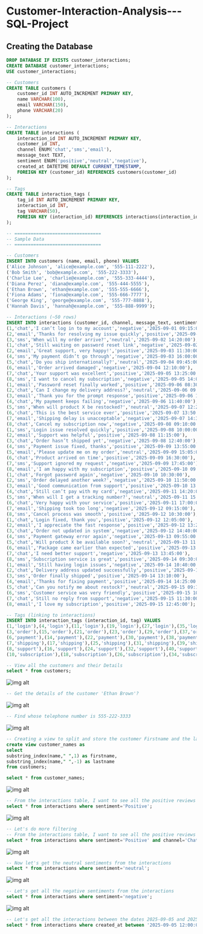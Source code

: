 # Customer-Interaction-Analysis---SQL-Project

## Creating the Database
```sql
DROP DATABASE IF EXISTS customer_interactions;
CREATE DATABASE customer_interactions;
USE customer_interactions;
```
```sql
-- Customers
CREATE TABLE customers (
    customer_id INT AUTO_INCREMENT PRIMARY KEY,
    name VARCHAR(100),
    email VARCHAR(150),
    phone VARCHAR(20)
);

-- Interactions
CREATE TABLE interactions (
    interaction_id INT AUTO_INCREMENT PRIMARY KEY,
    customer_id INT,
    channel ENUM('chat','sms','email'),
    message_text TEXT,
    sentiment ENUM('positive','neutral','negative'),
    created_at DATETIME DEFAULT CURRENT_TIMESTAMP,
    FOREIGN KEY (customer_id) REFERENCES customers(customer_id)
);

-- Tags
CREATE TABLE interaction_tags (
    tag_id INT AUTO_INCREMENT PRIMARY KEY,
    interaction_id INT,
    tag VARCHAR(50),
    FOREIGN KEY (interaction_id) REFERENCES interactions(interaction_id)
);
```

```sql
-- ================================
-- Sample Data
-- ================================

-- Customers
INSERT INTO customers (name, email, phone) VALUES
('Alice Johnson', 'alice@example.com', '555-111-2222'),
('Bob Smith', 'bob@example.com', '555-222-3333'),
('Charlie Lee', 'charlie@example.com', '555-333-4444'),
('Diana Perez', 'diana@example.com', '555-444-5555'),
('Ethan Brown', 'ethan@example.com', '555-555-6666'),
('Fiona Adams', 'fiona@example.com', '555-666-7777'),
('George King', 'george@example.com', '555-777-8888'),
('Hannah Davis', 'hannah@example.com', '555-888-9999');

-- Interactions (~50 rows)
INSERT INTO interactions (customer_id, channel, message_text, sentiment, created_at) VALUES
(1,'chat','I can’t log in to my account','negative','2025-09-01 09:15:00'),
(2,'email','Thanks for resolving my issue quickly','positive','2025-09-01 10:05:00'),
(3,'sms','When will my order arrive?','neutral','2025-09-02 14:20:00'),
(1,'chat','Still waiting on password reset link','negative','2025-09-02 15:10:00'),
(2,'email','Great support, very happy!','positive','2025-09-03 11:30:00'),
(4,'sms','My payment didn’t go through','negative','2025-09-03 16:00:00'),
(5,'chat','Do you ship internationally?','neutral','2025-09-04 09:45:00'),
(6,'email','Order arrived damaged','negative','2025-09-04 12:10:00'),
(7,'chat','Your support was excellent','positive','2025-09-05 13:25:00'),
(8,'sms','I want to cancel my subscription','negative','2025-09-05 14:00:00'),
(1,'email','Password reset finally worked','positive','2025-09-06 08:30:00'),
(2,'chat','Can I change my delivery address?','neutral','2025-09-06 09:20:00'),
(3,'email','Thank you for the prompt response','positive','2025-09-06 10:15:00'),
(4,'chat','My payment keeps failing','negative','2025-09-06 11:40:00'),
(5,'sms','When will product X be restocked?','neutral','2025-09-07 12:25:00'),
(6,'chat','This is the best service ever','positive','2025-09-07 13:50:00'),
(7,'email','Shipping delay is unacceptable','negative','2025-09-07 14:30:00'),
(8,'chat','Cancel my subscription now','negative','2025-09-08 09:10:00'),
(1,'sms','Login issue resolved quickly','positive','2025-09-08 10:00:00'),
(2,'email','Support was helpful','positive','2025-09-08 11:15:00'),
(3,'chat','Order hasn’t shipped yet','negative','2025-09-08 12:40:00'),
(4,'sms','Payment issue fixed, thanks','positive','2025-09-09 13:55:00'),
(5,'email','Please update me on my order','neutral','2025-09-09 15:05:00'),
(6,'chat','Product arrived on time','positive','2025-09-09 16:30:00'),
(7,'sms','Support ignored my request','negative','2025-09-09 17:45:00'),
(8,'email','I am happy with my subscription','positive','2025-09-10 09:10:00'),
(1,'chat','Forgot password again','negative','2025-09-10 10:30:00'),
(2,'sms','Order delayed another week?','negative','2025-09-10 11:50:00'),
(3,'email','Good communication from support','positive','2025-09-10 13:05:00'),
(4,'chat','Still can’t pay with my card','negative','2025-09-11 14:20:00'),
(5,'sms','When will I get a tracking number?','neutral','2025-09-11 15:45:00'),
(6,'chat','Very happy with your service','positive','2025-09-11 17:00:00'),
(7,'email','Shipping took too long','negative','2025-09-12 09:15:00'),
(8,'sms','Cancel process was smooth','positive','2025-09-12 10:30:00'),
(1,'chat','Login fixed, thank you','positive','2025-09-12 12:05:00'),
(2,'email','I appreciate the fast response','positive','2025-09-12 13:25:00'),
(3,'chat','Order not updated in system','negative','2025-09-12 14:40:00'),
(4,'sms','Payment gateway error again','negative','2025-09-13 09:55:00'),
(5,'chat','Will product X be available soon?','neutral','2025-09-13 11:10:00'),
(6,'email','Package came earlier than expected','positive','2025-09-13 12:20:00'),
(7,'chat','I need better support','negative','2025-09-13 13:45:00'),
(8,'sms','Subscription service is great','positive','2025-09-14 09:30:00'),
(1,'email','Still having login issues','negative','2025-09-14 10:40:00'),
(2,'chat','Delivery address updated successfully','positive','2025-09-14 12:00:00'),
(3,'sms','Order finally shipped','positive','2025-09-14 13:10:00'),
(4,'email','Thanks for fixing payment','positive','2025-09-14 14:25:00'),
(5,'chat','Can you notify me about restock?','neutral','2025-09-15 09:15:00'),
(6,'sms','Customer service was very friendly','positive','2025-09-15 10:20:00'),
(7,'chat','Still no reply from support','negative','2025-09-15 11:30:00'),
(8,'email','I love my subscription','positive','2025-09-15 12:45:00');

-- Tags (linking to interactions)
INSERT INTO interaction_tags (interaction_id, tag) VALUES
(1,'login'),(4,'login'),(11,'login'),(19,'login'),(27,'login'),(35,'login'),(43,'login'),
(3,'order'),(15,'order'),(21,'order'),(23,'order'),(29,'order'),(37,'order'),(45,'order'),
(6,'payment'),(14,'payment'),(22,'payment'),(30,'payment'),(38,'payment'),
(7,'shipping'),(17,'shipping'),(25,'shipping'),(31,'shipping'),(39,'shipping'),
(8,'support'),(16,'support'),(24,'support'),(32,'support'),(40,'support'),(48,'support'),
(10,'subscription'),(18,'subscription'),(26,'subscription'),(34,'subscription'),(42,'subscription'),(50,'subscription');
```
```sql
-- View all the customers and their Details
select * from customers;
```
![img alt](https://github.com/nsankareswari-70/Customer-Interaction-Analysis---SQL-Project/blob/bb6c3fc8bc3cc8bae0dc16c0695608b0b1940cc1/cia1.png)

```sql
-- Get the details of the customer 'Ethan Brown'?
```
![img alt](https://github.com/nsankareswari-70/Customer-Interaction-Analysis---SQL-Project/blob/26ec58390257a77ba0b556f5bd1e174e5390e4b7/cia2.png)

```sql
-- Find whose telephone number is 555-222-3333
```
![img alt](https://github.com/nsankareswari-70/Customer-Interaction-Analysis---SQL-Project/blob/12ce4d7713a1b1036195154b363bac2582685358/Cia3.png)

```sql
-- Creating a view to split and store the customer Firstname and the lastname.
create view customer_names as
select 
substring_index(name," ",1) as firstname,
substring_index(name," ",-1) as lastname 
from customers;

select * from customer_names;
```
![img alt](https://github.com/nsankareswari-70/Customer-Interaction-Analysis---SQL-Project/blob/8d30cf5b19cbb22c95e9c2e88ab7f42b11a177c9/cia4.png)

``` sql
-- From the interactions table, I want to see all the positive reviews
select * from interactions where sentiment='Positive';
```
![img alt](https://github.com/nsankareswari-70/Customer-Interaction-Analysis---SQL-Project/blob/fa5e2a986597c7a510956ddd918ce308322583f7/cia5.png)

``` sql
-- Let's do more filtering
-- From the interactions table, I want to see all the positive reviews and channel is chat
select * from interactions where sentiment='Positive' and channel='Chat';
```
![img alt](https://github.com/nsankareswari-70/Customer-Interaction-Analysis---SQL-Project/blob/3c7596c6ab3d5c7de7dd674040cfdda9e8b96e04/cia6.png)


```sql
-- Now let's get the neutral sentiments from the interactions
select * from interactions where sentiment='neutral';
```
![img alt](https://github.com/nsankareswari-70/Customer-Interaction-Analysis---SQL-Project/blob/2c8b718c71f42dc173825ddd5407d4bb74fb5d5c/cia7.png)


``` sql
-- Let's get all the negative sentiments from the interactions
select * from interactions where sentiment='negative';
```
![img alt](https://github.com/nsankareswari-70/Customer-Interaction-Analysis---SQL-Project/blob/77b1ff61be19d8328fcd6d2888bb67fd6f6c3352/cia8.png)

``` Sql
-- Let's get all the interactions between the dates 2025-09-05 and 2025-09-10
select * from interactions where created_at between '2025-09-05 12:00:00' and '2025-09-10 12:00:00';
```
